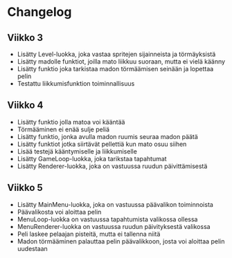 # Changelog

## Viikko 3

- Lisätty Level-luokka, joka vastaa spritejen sijainneista ja törmäyksistä
- Lisätty madolle funktiot, joilla mato liikkuu suoraan, mutta ei vielä käänny
- Lisätty funktio joka tarkistaa madon törmäämisen seinään ja lopettaa pelin
- Testattu liikkumisfunktion toiminnallisuus

## Viikko 4

- Lisätty funktio jolla matoa voi kääntää
- Törmääminen ei enää sulje peliä
- Lisätty funktio, jonka avulla madon ruumis seuraa madon päätä
- Lisätty funktiot jotka siirtävät pellettiä kun mato osuu siihen
- Lisää testejä kääntymiselle ja liikkumiselle
- Lisätty GameLoop-luokka, joka tarikstaa tapahtumat
- Lisätty Renderer-luokka, joka on vastuussa ruudun päivittämisestä

## Viikko 5

- Lisätty MainMenu-luokka, joka on vastuussa päävalikon toiminnoista
- Päävalikosta voi aloittaa pelin
- MenuLoop-luokka on vastuussa tapahtumista valikossa ollessa
- MenuRenderer-luokka on vastuussa ruudun päivityksestä valikossa
- Peli laskee pelaajan pisteitä, mutta ei tallenna niitä
- Madon törmääminen palauttaa pelin päävalikkoon, josta voi aloittaa pelin uudestaan
